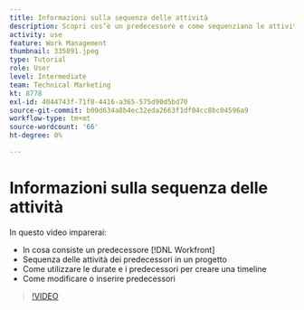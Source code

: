 ```yaml
---
title: Informazioni sulla sequenza delle attività
description: Scopri cos’è un predecessore e come sequenziano le attività in un progetto. Quindi scopri come utilizzare durate e predecessori per creare una timeline.
activity: use
feature: Work Management
thumbnail: 335091.jpeg
type: Tutorial
role: User
level: Intermediate
team: Technical Marketing
kt: 8778
exl-id: 4044743f-71f8-4416-a365-575d90d5bd70
source-git-commit: b09d634a8b4ec32eda2663f1df04cc8bc04596a9
workflow-type: tm+mt
source-wordcount: '66'
ht-degree: 0%

---
```


# Informazioni sulla sequenza delle attività

In questo video imparerai:

* In cosa consiste un predecessore [!DNL  Workfront]
* Sequenza delle attività dei predecessori in un progetto
* Come utilizzare le durate e i predecessori per creare una timeline
* Come modificare o inserire predecessori

>[!VIDEO](https://video.tv.adobe.com/v/335091/?quality=12)

<!---
Learn more urls
There’s a lot more you can learn about predecessors, such as dependency type and lag. [!DNL Workfront] recommends getting the basics down first, then pulling those other features into your project planning. If you’re curious, here are some articles about additional functionality.
Overview of task predecessors
Create predecessor relationships by chaining tasks
Creating a predecessor relationship on the task list
Overview of lag types
Overview of task dependency types
--->
